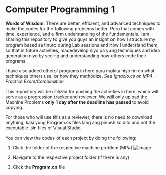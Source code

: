 # Computer Programming 1

**Words of Wisdom**: There are better, efficient, and advanced techniques to make the codes for the following problems better. Pero that comes with time, experience, and a firm understanding of the fundamentals. I am sharing this repository to give you guys an insight on how I structure my program based sa tinuro during Lab sessions and how I understand them, so that in future activities, madedevelop niyo pa yung techniques and idea generation niyo by seeing and understanding how others code their programs.

I have also added others' programs in here para makita niyo rin on what techniques others use, or how they methodize. *See Ignacio.cs on MP4 - Practice Exam/Combination*

This repository will be utilized for pushing the activities in here, which will serve as a progression tracker and reviewer. 
We will only upload the Machine Problems **__only 1 day after the deadline has passed__** to avoid copying.

For those who will use this as a reviewer, there is no need to download anything, kasi yung Program.cs files lang ang pinush ko dito and not the executable .sln files of Visual Studio.

You can view the codes of each project by doing the following:


1. Click the folder of the respective machine problem (MP#)
![image](https://github.com/ardnyx/comp-prog-review/assets/86859621/22cb8f41-0fa8-4a2b-9c40-8bc31d4c2381)

2. Navigate to the respective project folder (if there is any)
3. Click the **Program.cs** file



